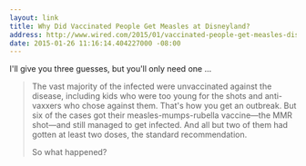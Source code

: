 ```yaml
---
layout: link
title: Why Did Vaccinated People Get Measles at Disneyland?
address: http://www.wired.com/2015/01/vaccinated-people-get-measles-disneyland-blame-unvaccinated/
date: 2015-01-26 11:16:14.404227000 -08:00
---
```


I'll give you three guesses, but you'll only need one ...

> The vast majority of the infected were unvaccinated against the disease, including kids who were too young for the shots and anti-vaxxers who chose against them. That's how you get an outbreak. But six of the cases got their measles-mumps-rubella vaccine&mdash;the MMR shot&mdash;and still managed to get infected. And all but two of them had gotten at least two doses, the standard recommendation.
>
> So what happened?
